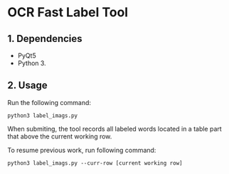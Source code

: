 # OCR Fast Label Tool

## 1. Dependencies
- PyQt5
- Python 3.

## 2. Usage
Run the following command:

`python3 label_imags.py`

When submiting, the tool records all labeled words located in a table part that above the current working row.

To resume previous work, run following command:

`python3 label_imags.py --curr-row [current working row]`
